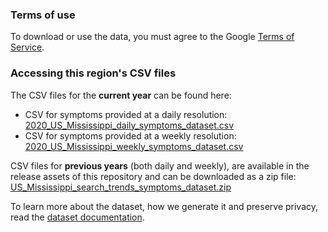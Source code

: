 ### Terms of use
To download or use the data, you must agree to the Google [Terms of Service](https://policies.google.com/terms).

### Accessing this region's CSV files
The CSV files for the **current year** can be found here:
- CSV for symptoms provided at a daily resolution: [2020_US_Mississippi_daily_symptoms_dataset.csv](2020_US_Mississippi_daily_symptoms_dataset.csv)
- CSV for symptoms provided at a weekly resolution: [2020_US_Mississippi_weekly_symptoms_dataset.csv](2020_US_Mississippi_weekly_symptoms_dataset.csv)

CSV files for **previous years** (both daily and weekly), are available in the release assets of this repository and can be downloaded as a zip file: [US_Mississippi_search_trends_symptoms_dataset.zip](https://github.com/google-research/open-covid-19-data/releases/download/v0.0.2/US_Mississippi_search_trends_symptoms_dataset.zip)

To learn more about the dataset, how we generate it and preserve privacy, read the [dataset documentation](../../../../README.md).